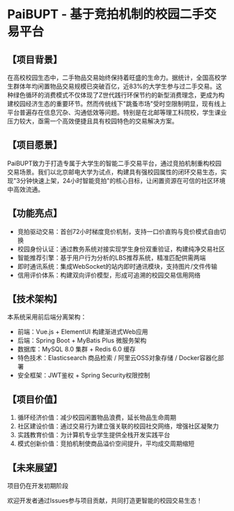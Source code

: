 # PaiBUPT - 基于竞拍机制的校园二手交易平台

## 【项目背景】
在高校校园生态中，二手物品交易始终保持着旺盛的生命力。据统计，全国高校学生群体年均闲置物品交易规模已突破百亿，近83%的大学生参与过二手交易。这种绿色循环的消费模式不仅体现了Z世代践行环保节约的新型消费理念，更成为构建校园经济生态的重要环节。然而传统线下"跳蚤市场"受时空限制明显，现有线上平台普遍存在信息冗杂、沟通低效等问题。特别是在北邮等理工科院校，学生课业压力较大，亟需一个高效便捷且具有校园特色的交易解决方案。

## 【项目愿景】
PaiBUPT致力于打造专属于大学生的智能二手交易平台，通过竞拍机制重构校园交易场景。我们以北京邮电大学为试点，构建具有强校园属性的闭环交易生态，实现"3分钟快速上架，24小时智能竞拍"的核心目标，让闲置资源在可信的社区环境中高效流通。

## 【功能亮点】
- 竞拍驱动交易：首创72小时梯度竞价机制，支持一口价直购与竞价模式自由切换
- 校园身份认证：通过教务系统对接实现学生身份双重验证，构建纯净交易社区
- 智能推荐引擎：基于用户行为分析的LBS推荐系统，精准匹配供需两端
- 即时通讯系统：集成WebSocket的站内即时通讯模块，支持图片/文件传输
- 信用评价体系：构建双向评价模型，形成可追溯的校园交易信用网络

## 【技术架构】
本系统采用前后端分离架构：
- 前端：Vue.js + ElementUI 构建渐进式Web应用
- 后端：Spring Boot + MyBatis Plus 微服务架构
- 数据库：MySQL 8.0 集群 + Redis 6.0 缓存
- 特色技术：Elasticsearch 商品检索 / 阿里云OSS对象存储 / Docker容器化部署
- 安全框架：JWT鉴权 + Spring Security权限控制

## 【项目价值】
1. 循环经济价值：减少校园闲置物品浪费，延长物品生命周期
2. 社区建设价值：通过交易行为建立强关联的校园社交网络，增强社区凝聚力
3. 实践教育价值：为计算机专业学生提供全栈开发实践平台
4. 模式创新价值：竞拍机制使商品溢价空间提升，平均成交周期缩短

## 【未来展望】
项目仍在开发初期阶段

欢迎开发者通过Issues参与项目贡献，共同打造更智能的校园交易生态！
